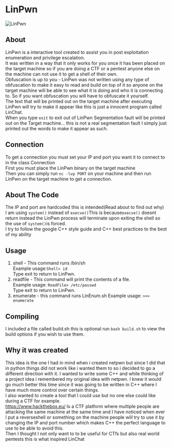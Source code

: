 # LinPwn

![LinPwn](https://github.com/3XPL017/LinEnum/blob/master/images/LinPwn.png)
<br>
## About
LinPwn is a interactive tool created to assist you in post exploitation enumeration and privilege escalation.<br>
It was written in a way that it only works for you once it has been placed on the target machine so if you are doing a CTF or a pentest anyone else on the machine can not use it to get a shell of their own.<br>
Obfuscation is up to you - LinPwn was not written using any type of obfuscation to make it easy to read and build on top of it so anyone on the target machine will be able to see what it is doing and who it is connecting to. So if you want obfuscation you will have to obfuscate it yourself.<br>
The text that will be printed out on the target machine after executing LinPwn will try to make it appear like this is just a innocent program called LinChat.<br>
When you type `exit` to exit out of LinPwn Segmentation fault will be printed out on the Target machine... this is not a real segmentation fault I simply just printed out the words to make it appear as such.
## Connection
To get a connection you must set your IP and port you want it to connect to in the class Connection<br>
First you must place the LinPwn binary on the target machine<br>
Then you can simply run `nc -lvp PORT` on your machine and then run LinPwn on the target machine to get a connection.
## About The Code
The IP and port are hardcoded this is intended(Read about to find out why)<br>
I am using `system()` instead of `execve()`This is because`execve()` doesnt return instead the LinPwn process will terminate upon exiting the shell so the use of `system()`is forced.<br>
I try to follow the google C++ style guide and C++ best practices to the best of my ability
## Usage
1. shell - This command runs /bin/sh<br>
Example usage:`Shell> id`<br> 
Type exit to return to LinPwn.<br>
2. readfile - This command will print the contents of a file.<br>
Example usage: `ReadFile> /etc/passwd`<br>
Type exit to return to LinPwn.<br>
3. enumerate - this command runs LinEnum.sh
Example usage: `>>> enumerate` 
## Compiling
I included a file called build.sh this is optional run `bash build.sh` to view the build options if you wish to use them.
## Why it was created
This idea is the one I had in mind when i created netpwn but since I did that in python things did not work like i wanted them to 
so i decided to go a different direction with it. I wanted to write some C++ and while thinking of a project
idea i remembered my original idea with netpwn. I knew it would go much better this time since it was going to be written in C++ where I have much more control over certain things.<br>
I also wanted to create a tool that I could use but no one else could like during a CTF for example.<br>
https://www.hackthebox.eu/ Is a CTF platform where multiple people are attacking the same machine at the same time and I have noticed when ever I put a reverseshell or something on the machine people will try to use it by changing the IP and port number which makes C++ the perfect language to use to be able to avoid this.<br>
Then I thought I not only want to to be useful for CTfs but also real world pentests this is what inspired LinChat 
 
